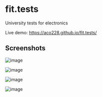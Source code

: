 # fit.tests

University tests for electronics

Live demo: https://aco228.github.io/fit.tests/

## Screenshots
![image](https://user-images.githubusercontent.com/35331284/175790036-ab934067-309b-4aa4-ac03-a1ffff144efb.png)

![image](https://user-images.githubusercontent.com/35331284/175790056-195bc27b-cf67-42ee-b6b7-958971136770.png)

![image](https://user-images.githubusercontent.com/35331284/175790062-21d940ae-2011-4084-8b0d-51f8592ae2d7.png)

![image](https://user-images.githubusercontent.com/35331284/175790065-904618a3-d4e5-436d-adf8-3a12e4aa5583.png)
